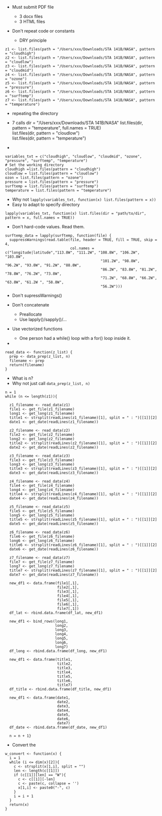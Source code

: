 + Must submit PDF file
   + 3 docx files
   + 3 HTML files


+ Don't repeat code or constants
   + DRY principle

```
z1 <- list.files(path = "/Users/xxx/Downloads/STA 141B/NASA", pattern = "cloudhigh")
z2 <- list.files(path = "/Users/xxx/Downloads/STA 141B/NASA", pattern = "cloudlow")
z3 <- list.files(path = "/Users/xxx/Downloads/STA 141B/NASA", pattern = "cloudmid")
z4 <- list.files(path = "/Users/xxx/Downloads/STA 141B/NASA", pattern = "ozone")
z5 <- list.files(path = "/Users/xxx/Downloads/STA 141B/NASA", pattern = "pressure")
z6 <- list.files(path = "/Users/xxx/Downloads/STA 141B/NASA", pattern = "surftemp")
z7 <- list.files(path = "/Users/xxx/Downloads/STA 141B/NASA", pattern = "temperature")
```
   + repeating the directory
   + 7 calls
dir = "/Users/xxx/Downloads/STA 141B/NASA"
list.files(dir, pattern = "temperature", full.names = TRUE)   
list.files(dir, pattern = "cloudlow")   
list.files(dir, pattern = "temperature")   

   
+ 

```
variables_txt = c("cloudhigh", "cloudlow", "cloudmid", "ozone", "pressure", "surftemp", "temperature")
# Set the working directory
cloudhigh =list.files(pattern = "cloudhigh")
cloudlow = list.files(pattern = "cloudlow")
ozon = list.files(pattern = "ozone")
pressure = list.files(pattern = "pressure")
surftemp = list.files(pattern = "surftemp")
temperature = list.files(pattern = "temperature")
```
  + Why not `lapply(variables_txt, function(x) list.files(pattern = x))`
  + Easy to adapt to specify directory
```
lapply(variables_txt, function(x) list.files(dir = "path/to/dir", pattern = x, full.names = TRUE))
```


+ Don't hard-code values.  Read them.

```
surftemp_data = lapply(surftemp, function(file) {
  suppressWarnings(read.table(file, header = TRUE, fill = TRUE, skip = 4, 
                              col.names = c("longitude|latitude","113.8W", "111.2W", "108.8W", "106.2W", "103.8W",
                                            "101.2W", "98.8W", "96.2W", "93.8W", "91.2W", "88.8W", 
                                            "86.2W", "83.8W", "81.2W", "78.8W", "76.2W", "73.8W",
                                            "71.2W", "68.8W", "66.2W", "63.8W", "61.2W ", "58.8W",
                                            "56.2W")))
```

+ Don't supressWarnings()


+ Don't concatenate
   + Preallocate
   + Use lapply()/sapply()/...


+ Use vectorized functions
   + One person had a while() loop with a for() loop inside it.


+ 
```
read_data <- function(z_list) {
  prep <- data_prep(z_list, n)
  filename <- prep
  return(filename)
}
```
  + What is n?
  + Why not just call `data_prep(z_list, n)`



```
n = 1
while (n <= length(z1)){
  
  z1_filename <- read_data(z1)
  file1 <- get_file(z1_filename)
  long1 <- get_long(z1_filename)
  title1 <- strsplit(readLines(z1_filename)[1], split = " : ")[[1]][2]
  date1 <- get_date(readLines(z1_filename))
  
  z2_filename <- read_data(z2)
  file2 <- get_file(z2_filename)
  long2 <- get_long(z2_filename)
  title2 <- strsplit(readLines(z2_filename)[1], split = " : ")[[1]][2]
  date2 <- get_date(readLines(z2_filename))
  
  z3_filename <- read_data(z3)
  file3 <- get_file(z3_filename)
  long3 <- get_long(z3_filename)
  title3 <- strsplit(readLines(z3_filename)[1], split = " : ")[[1]][2]
  date3 <- get_date(readLines(z3_filename))
  
  z4_filename <- read_data(z4)
  file4 <- get_file(z4_filename)
  long4 <- get_long(z4_filename)
  title4 <- strsplit(readLines(z4_filename)[1], split = " : ")[[1]][2]
  date4 <- get_date(readLines(z4_filename))
  
  z5_filename <- read_data(z5)
  file5 <- get_file(z5_filename)
  long5 <- get_long(z5_filename)
  title5 <- strsplit(readLines(z5_filename)[1], split = " : ")[[1]][2]
  date5 <- get_date(readLines(z5_filename))
  
  z6_filename <- read_data(z6)
  file6 <- get_file(z6_filename)
  long6 <- get_long(z6_filename)
  title6 <- strsplit(readLines(z6_filename)[1], split = " : ")[[1]][2]
  date6 <- get_date(readLines(z6_filename))
  
  z7_filename <- read_data(z7)
  file7 <- get_file(z7_filename)
  long7 <- get_long(z7_filename)
  title7 <- strsplit(readLines(z7_filename)[1], split = " : ")[[1]][2]
  date7 <- get_date(readLines(z7_filename))
  
  new_df1 <- data.frame(file1[,1],
                        file2[,1],
                        file3[,1],
                        file4[,1],
                        file5[,1],
                        file6[,1],
                        file7[,1])
  df_lat <- rbind.data.frame(df_lat, new_df1)
  
  new_df1 <- bind_rows(long1,
                       long2,
                       long3,
                       long4,
                       long5,
                       long6,
                       long7)
  df_long <- rbind.data.frame(df_long, new_df1)
  
  new_df1 <- data.frame(title1,
                        title2,
                        title3,
                        title4,
                        title5,
                        title6,
                        title7)
  df_title <- rbind.data.frame(df_title, new_df1)
  
  new_df1 <- data.frame(date1,
                        date2,
                        date3,
                        date4,
                        date5,
                        date6,
                        date7)
  df_date <- rbind.data.frame(df_date, new_df1)
  
  n = n + 1}
```


+ Convert the 

```
w_convert <- function(x) {
  i = 1
  while (i <= dim(x)[2]){
    c <- strsplit(x[1,i], split = "")
    len <- length(c[[1]])
    if (c[[1]][len] == "W"){
      c <- c[[1]][-len]
      c <- paste(c, collapse = '')
      x[1,i] <- paste0("-", c)
    }
    i = i + 1
  }
  return(x)
}
```


